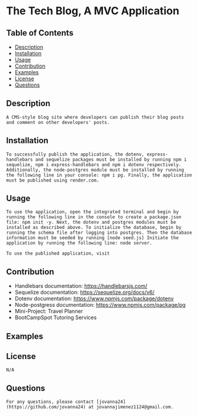 # The Tech Blog, A MVC Application

## Table of Contents 
- [Description](#description) 
- [Installation](#installation)
- [Usage](#usage)
- [Contribution](#contribution)
- [Examples](#examples)
- [License](#license)
- [Questions](#questions)

## Description <a name="description"></a>
    A CMS-style blog site where developers can publish their blog posts and comment on other developers' posts. 

## Installation <a name="installation"></a>
    To successfully publish the application, the dotenv, express-handlebars and sequelize packages must be installed by running npm i sequelize, npm i express-handlebars and npm i dotenv respectively. Additionally, the node-postgres module must be installed by running the following line in your console: npm i pg. Finally, the application must be published using render.com. 

## Usage <a name="usage"></a>
    To use the application, open the integrated terminal and begin by running the following line in the console to create a package.json file: npm init -y. Next, the dotenv and postgres modules must be installed as described above. To initialize the database, begin by running the schema file after logging into postgres. Then the database information must be seeded by running [node seed.js] Initiate the application by running the following line: node server. 
    
    To use the published application, visit 

## Contribution <a name="contribution"></a>
- Handlebars documentation: https://handlebarsjs.com/
- Sequelize documentation: https://sequelize.org/docs/v6/ 
- Dotenv documentation: https://www.npmjs.com/package/dotenv
- Node-postgress documentation: https://www.npmjs.com/package/pg
- Mini-Project: Travel Planner
- BootCampSpot Tutoring Services

## Examples <a name="examples"></a> 
    

## License <a name="license"></a>
    N/A

## Questions <a name="questions"></a>
    For any questions, please contact [jovanna24](https://github.com/jovanna24) at jovannajimenez1124@gmail.com.